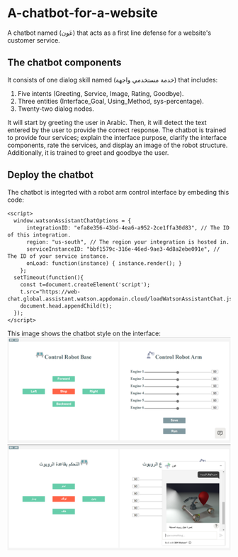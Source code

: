 # A-chatbot-for-a-website
A chatbot named (عَون) that acts as a first line defense for a website's customer service. 

## The chatbot components
It consists of one dialog skill named (خدمة مستخدمي واجهة) that includes:
  1. Five intents (Greeting, Service, Image, Rating, Goodbye).
  2. Three entities (Interface_Goal‬, Using_Method‬, sys-percentage).
  3. Twenty-two dialog nodes.

It will start by greeting the user in Arabic. Then, it will detect the text entered by the user to provide the correct response. The chatbot is trained to provide four services; explain the interface purpose, clarify the interface components, rate the services, and display an image of the robot structure.  Additionally, it is trained to greet and goodbye the user.

## Deploy the chatbot 
The chatbot is integrted with a robot arm control interface by embeding this code:
```
<script>
  window.watsonAssistantChatOptions = {
      integrationID: "efa8e356-43bd-4ea6-a952-2ce1ffa30d83", // The ID of this integration.
      region: "us-south", // The region your integration is hosted in.
      serviceInstanceID: "bbf1579c-316e-46ed-9ae3-4d8a2ebe091e", // The ID of your service instance.
      onLoad: function(instance) { instance.render(); }
    };
  setTimeout(function(){
    const t=document.createElement('script');
    t.src="https://web-chat.global.assistant.watson.appdomain.cloud/loadWatsonAssistantChat.js";
    document.head.appendChild(t);
  });
</script>
```
This image shows the chatbot style on the interface:
![](Integrated_chatbot.PNG)
![](Integrated_chatbot2.PNG)


